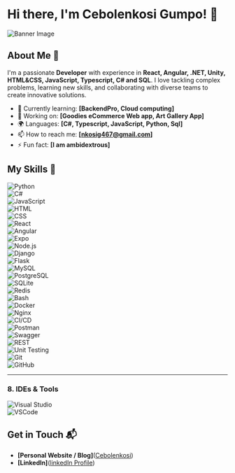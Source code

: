 # Hi there, I'm Cebolenkosi Gumpo! 👋

![Banner Image](your_banner_image_url_here)

## About Me 🚀

I'm a passionate **Developer** with experience in **React, Angular, .NET, Unity, HTML&CSS, JavaScript, Typescript, C# and SQL**. I love tackling complex problems, learning new skills, and collaborating with diverse teams to create innovative solutions.

- 🌱 Currently learning: **[BackendPro, Cloud computing]**
- 🔭 Working on: **[Goodies eCommerce Web app, Art Gallery App]**
- 🌍 Languages: **[C#, Typescript, JavaScript, Python, Sql]**
- 📫 How to reach me: **[nkosig467@gmail.com]**
- ⚡ Fun fact: **[I am ambidextrous]**

## My Skills 🧠  
![Python](https://img.shields.io/badge/Python-FFD43B?style=for-the-badge&logo=python&logoColor=blue)  
![C#](https://img.shields.io/badge/C%23-239120?style=for-the-badge&logo=csharp&logoColor=white)  
![JavaScript](https://img.shields.io/badge/-JavaScript-F7DF1E?style=flat-square&logo=javascript&logoColor=black)  
![HTML](https://img.shields.io/badge/-HTML-E34F26?style=flat-square&logo=html5&logoColor=white)  
![CSS](https://img.shields.io/badge/-CSS-1572B6?style=flat-square&logo=css3&logoColor=white)  
![React](https://img.shields.io/badge/-React-61DAFB?style=flat-square&logo=react&logoColor=black)  
![Angular](https://img.shields.io/badge/Angular-DD0031?style=for-the-badge&logo=angular&logoColor=white)  
![Expo](https://img.shields.io/badge/Expo-1B1F23?style=for-the-badge&logo=expo&logoColor=white)  
![Node.js](https://img.shields.io/badge/-Node.js-339933?style=flat-square&logo=node.js&logoColor=white)  
![Django](https://img.shields.io/badge/Django-092E20?style=for-the-badge&logo=django&logoColor=white)  
![Flask](https://img.shields.io/badge/Flask-000000?style=for-the-badge&logo=flask&logoColor=white)  
![MySQL](https://img.shields.io/badge/MySQL-005C84?style=for-the-badge&logo=mysql&logoColor=white)  
![PostgreSQL](https://img.shields.io/badge/PostgreSQL-316192?style=for-the-badge&logo=postgresql&logoColor=white)  
![SQLite](https://img.shields.io/badge/SQLite-07405E?style=for-the-badge&logo=sqlite&logoColor=white)  
![Redis](https://img.shields.io/badge/Redis-DC382D?style=for-the-badge&logo=redis&logoColor=white)  
![Bash](https://img.shields.io/badge/Bash-4EAA25?style=for-the-badge&logo=gnu-bash&logoColor=white)  
![Docker](https://img.shields.io/badge/Docker-2496ED?style=for-the-badge&logo=docker&logoColor=white)  
![Nginx](https://img.shields.io/badge/Nginx-009639?style=for-the-badge&logo=nginx&logoColor=white)  
![CI/CD](https://img.shields.io/badge/CI/CD-2088FF?style=for-the-badge&logo=githubactions&logoColor=white)  
![Postman](https://img.shields.io/badge/Postman-FF6C37?style=for-the-badge&logo=postman&logoColor=white)  
![Swagger](https://img.shields.io/badge/Swagger-85EA2D?style=for-the-badge&logo=swagger&logoColor=black)  
![REST](https://img.shields.io/badge/REST-02569B?style=for-the-badge&logo=rest&logoColor=white)  
![Unit Testing](https://img.shields.io/badge/Unit_Testing-6DB33F?style=for-the-badge&logo=pytest&logoColor=white)  
![Git](https://img.shields.io/badge/GIT-E44C30?style=for-the-badge&logo=git&logoColor=white)  
![GitHub](https://img.shields.io/badge/GitHub-181717?style=for-the-badge&logo=github&logoColor=white)  

---

### **8. IDEs & Tools**  
![Visual Studio](https://img.shields.io/badge/Visual_Studio-5C2D91?style=for-the-badge&logo=visual%20studio&logoColor=white)  
![VSCode](https://img.shields.io/badge/VSCode-0078D4?style=for-the-badge&logo=visual%20studio%20code&logoColor=white)  

## Get in Touch 📬

- **[Personal Website / Blog]**([Cebolenkosi](https://cebolenkosi3dportfolio.netlify.app/))
- **[LinkedIn]**([linkedIn Profile](https://www.linkedin.com/in/cebolenkosi-gumpo-41b14523b/))


